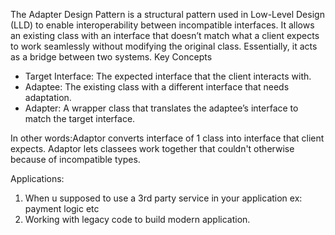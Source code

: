 The Adapter Design Pattern is a structural pattern used in Low-Level Design (LLD) to enable interoperability between incompatible interfaces. It allows an existing class with an interface that doesn’t match what a client expects to work seamlessly without modifying the original class. Essentially, it acts as a bridge between two systems.
Key Concepts
- Target Interface: The expected interface that the client interacts with.
- Adaptee: The existing class with a different interface that needs adaptation.
- Adapter: A wrapper class that translates the adaptee’s interface to match the target interface.

In other words:Adaptor converts interface of 1 class into interface that client expects.
Adaptor lets classees work together that couldn't otherwise because of incompatible types.

Applications:
1) When u supposed to use  a 3rd party service in your application ex: payment logic etc
2) Working with legacy code to build modern application.